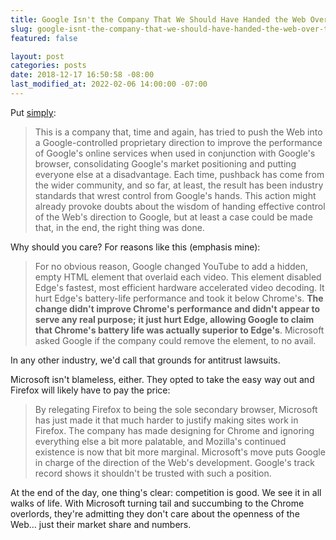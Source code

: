 ```yaml
---
title: Google Isn't the Company That We Should Have Handed the Web Over to
slug: google-isnt-the-company-that-we-should-have-handed-the-web-over-to
featured: false

layout: post
categories: posts
date: 2018-12-17 16:50:58 -08:00
last_modified_at: 2022-02-06 14:00:00 -07:00
---
```


Put [simply](https://arstechnica.com/gadgets/2018/12/the-web-now-belongs-to-google-and-that-should-worry-us-all/):

> This is a company that, time and again, has tried to push the Web into a Google-controlled proprietary direction to improve the performance of Google's online services when used in conjunction with Google's browser, consolidating Google's market positioning and putting everyone else at a disadvantage. Each time, pushback has come from the wider community, and so far, at least, the result has been industry standards that wrest control from Google's hands. This action might already provoke doubts about the wisdom of handing effective control of the Web's direction to Google, but at least a case could be made that, in the end, the right thing was done.

Why should you care? For reasons like this (emphasis mine):

> For no obvious reason, Google changed YouTube to add a hidden, empty HTML element that overlaid each video. This element disabled Edge's fastest, most efficient hardware accelerated video decoding. It hurt Edge's battery-life performance and took it below Chrome's. **The change didn't improve Chrome's performance and didn't appear to serve any real purpose; it just hurt Edge, allowing Google to claim that Chrome's battery life was actually superior to Edge's**. Microsoft asked Google if the company could remove the element, to no avail.

In any other industry, we'd call that grounds for antitrust lawsuits.

Microsoft isn't blameless, either. They opted to take the easy way out and Firefox will likely have to pay the price:

> By relegating Firefox to being the sole secondary browser, Microsoft has just made it that much harder to justify making sites work in Firefox. The company has made designing for Chrome and ignoring everything else a bit more palatable, and Mozilla's continued existence is now that bit more marginal. Microsoft's move puts Google in charge of the direction of the Web's development. Google's track record shows it shouldn't be trusted with such a position.

At the end of the day, one thing's clear: competition is good. We see it in all walks of life. With Microsoft turning tail and succumbing to the Chrome overlords, they're admitting they don't care about the openness of the Web… just their market share and numbers.

